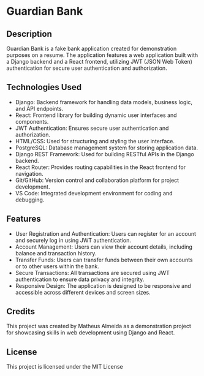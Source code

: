 # Guardian Bank

## Description
Guardian Bank is a fake bank application created for demonstration purposes on a resume. The application features a web application built with a Django backend and a React frontend, utilizing JWT (JSON Web Token) authentication for secure user authentication and authorization.

## Technologies Used
- Django: Backend framework for handling data models, business logic, and API endpoints.
- React: Frontend library for building dynamic user interfaces and components.
- JWT Authentication: Ensures secure user authentication and authorization.
- HTML/CSS: Used for structuring and styling the user interface.
- PostgreSQL: Database management system for storing application data.
- Django REST Framework: Used for building RESTful APIs in the Django backend.
- React Router: Provides routing capabilities in the React frontend for navigation.
- Git/GitHub: Version control and collaboration platform for project development.
- VS Code: Integrated development environment for coding and debugging.

## Features
- User Registration and Authentication: Users can register for an account and securely log in using JWT authentication.
- Account Management: Users can view their account details, including balance and transaction history.
- Transfer Funds: Users can transfer funds between their own accounts or to other users within the bank.
- Secure Transactions: All transactions are secured using JWT authentication to ensure data privacy and integrity.
- Responsive Design: The application is designed to be responsive and accessible across different devices and screen sizes.

## Credits
This project was created by Matheus Almeida as a demonstration project for showcasing skills in web development using Django and React.

## License
This project is licensed under the MIT License

